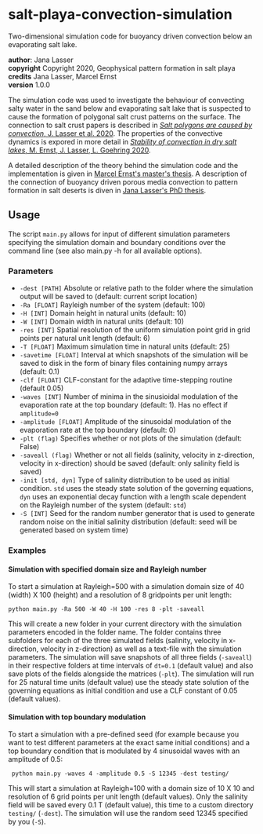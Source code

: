 # salt-playa-convection-simulation
Two-dimensional simulation code for buoyancy driven convection below an evaporating salt lake.  

**author**: Jana Lasser  
**copyright** Copyright 2020, Geophysical pattern formation in salt playa  
**credits** Jana Lasser, Marcel Ernst  
**version** 1.0.0  

The simulation code was used to investigate the behaviour of convecting salty water in the sand below and evaporating salt lake that is suspected to cause the formation of polygonal salt crust patterns on the surface. The connection to salt crust papers is described in [_Salt polygons are caused by convection_, J. Lasser et al. 2020](https://arxiv.org/pdf/1902.03600). The properties of the convective dynamics is expored in more detail in [_Stability of convection in dry salt lakes_, M. Ernst, J. Lasser, L. Goehring 2020](https://arxiv.org/abs/2004.10578).


A detailed description of the theory behind the simulation code and the implementation is given in [Marcel Ernst's master's thesis](http://hdl.handle.net/21.11116/0000-0002-16A7-9). A description of the connection of buoyancy driven porous media convection to pattern formation in salt deserts is diven in [Jana Lasser's PhD thesis](http://hdl.handle.net/11858/00-1735-0000-002E-E5DB-2).

## Usage
The script ```main.py``` allows for input of different simulation parameters specifying the simulation domain and boundary conditions over the command line (see also main.py -h for all available options).

### Parameters
* ```-dest [PATH]``` Absolute or relative path to the folder where the simulation output will be saved to (default: current script location)
* ```-Ra [FLOAT]``` Rayleigh number of the system (default: 100)
* ```-H [INT]``` Domain height in natural units (default: 10)
* ```-W [INT]``` Domain width in natural units (default: 10)
* ```-res [INT]``` Spatial resolution of the uniform simulation point grid in grid points per natural unit length (default: 6)
* ```-T [FLOAT]``` Maximum simulation time in natural units (default: 25)
* ```-savetime [FLOAT]``` Interval at which snapshots of the simulation will be saved to disk in the form of binary files containing numpy arrays (default: 0.1)
* ```-clf [FLOAT]``` CLF-constant for the adaptive time-stepping routine (default 0.05)
* ```-waves [INT]``` Number of minima in the sinusioidal modulation of the evaporation rate at the top boundary (default: 1). Has no effect if ```amplitude=0```
* ```-amplitude [FLOAT]``` Amplitude of the sinusoidal modulation of the evaporation rate at the top boundary (default: 0)
* ```-plt (flag)``` Specifies whether or not plots of the simulation (default: False)
* ```-saveall (flag)``` Whether or not all fields (salinity, velocity in z-direction, velocity in x-direction) should be saved (default: only salinity field is saved)
* ```-init [std, dyn]``` Type of salinity distribution to be used as initial condition. ```std``` uses the steady state solution of the governing equations, ```dyn``` uses an exponential decay function with a length scale dependent on the Rayleigh number of the system (default: ```std```)
* ```-S [INT]``` Seed for the random number generator that is used to generate random noise on the initial salinity distribution (default: seed will be generated based on system time)

### Examples
#### Simulation with specified domain size and Rayleigh number
To start a simulation at Rayleigh=500 with a simulation domain size of 40 (width) X 100 (height) and a resolution of 8 gridpoints per unit length:  

```python main.py -Ra 500 -W 40 -H 100 -res 8 -plt -saveall```  

This will create a new folder in your current directory with the simulation parameters encoded in the folder name. The folder contains three subfolders for each of the three simulated fields (salinity, velocity in x-direction, velocity in z-direction) as well as a text-file with the simulation parameters. The simulation will save snapshots of all three fields (```-saveall```) in their respective folders at time intervals of ```dt=0.1``` (default value) and also save plots of the fields alongside the matrices (```-plt```). The simulation will run for 25 natural time units (default value) use the steady state solution of the governing equations as initial condition and use a CLF constant of 0.05 (default values).

#### Simulation with top boundary modulation
To start a simulation with a pre-defined seed (for example because you want to test different parameters at the exact same initial conditions) and a top boundary condition that is modulated by 4 sinusoidal waves with an amplitude of 0.5:  

``` python main.py -waves 4 -amplitude 0.5 -S 12345 -dest testing/```  

This will start a simulation at Rayleigh=100 with a domain size of 10 X 10 and resolution of 6 grid points per unit length (default values). Only the salinity field will be saved every 0.1 T (default value), this time to a custom directory ```testing/``` (```-dest```). The simulation will use the random seed 12345 specified by you (```-S```).
